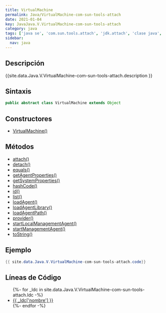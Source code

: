 ```yaml
---
title: VirtualMachine
permalink: Java/VirtualMachine-com-sun-tools-attach
date: 2021-01-04
key: JavaJava.V.VirtualMachine-com-sun-tools-attach
category: java
tags: ['java se', 'com.sun.tools.attach', 'jdk.attach', 'clase java', 'Java 1.6']
sidebar: 
  nav: java
---
```


## Descripción
{{site.data.Java.V.VirtualMachine-com-sun-tools-attach.description }}

## Sintaxis
~~~java
public abstract class VirtualMachine extends Object
~~~

## Constructores
* [VirtualMachine()](/Java/VirtualMachine-com-sun-tools-attach/VirtualMachine/)

## Métodos
* [attach()](/Java/VirtualMachine-com-sun-tools-attach/attach)
* [detach()](/Java/VirtualMachine-com-sun-tools-attach/detach)
* [equals()](/Java/VirtualMachine-com-sun-tools-attach/equals)
* [getAgentProperties()](/Java/VirtualMachine-com-sun-tools-attach/getAgentProperties)
* [getSystemProperties()](/Java/VirtualMachine-com-sun-tools-attach/getSystemProperties)
* [hashCode()](/Java/VirtualMachine-com-sun-tools-attach/hashCode)
* [id()](/Java/VirtualMachine-com-sun-tools-attach/id)
* [list()](/Java/VirtualMachine-com-sun-tools-attach/list)
* [loadAgent()](/Java/VirtualMachine-com-sun-tools-attach/loadAgent)
* [loadAgentLibrary()](/Java/VirtualMachine-com-sun-tools-attach/loadAgentLibrary)
* [loadAgentPath()](/Java/VirtualMachine-com-sun-tools-attach/loadAgentPath)
* [provider()](/Java/VirtualMachine-com-sun-tools-attach/provider)
* [startLocalManagementAgent()](/Java/VirtualMachine-com-sun-tools-attach/startLocalManagementAgent)
* [startManagementAgent()](/Java/VirtualMachine-com-sun-tools-attach/startManagementAgent)
* [toString()](/Java/VirtualMachine-com-sun-tools-attach/toString)

## Ejemplo
~~~java
{{ site.data.Java.V.VirtualMachine-com-sun-tools-attach.code}}
~~~

## Líneas de Código
<ul>
{%- for _ldc in site.data.Java.V.VirtualMachine-com-sun-tools-attach.ldc -%}
   <li>
       <a href="{{_ldc['url'] }}">{{ _ldc['nombre'] }}</a>
   </li>
{%- endfor -%}
</ul>
